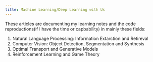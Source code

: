 ```yaml
---
title: Machine Learning/Deep Learning with Us
---
```


These articles are documenting my learning notes and the code reproductions(if I have the time or capbability) in mainly these fields:
1. Natural Language Processing: Information Extarction and Retireval
2. Computer Vision: Object Detection, Segmentation and Synthesis
3. Optimal Transport and Generative Models
4. Reinforcement Learning and Game Theory

<br>